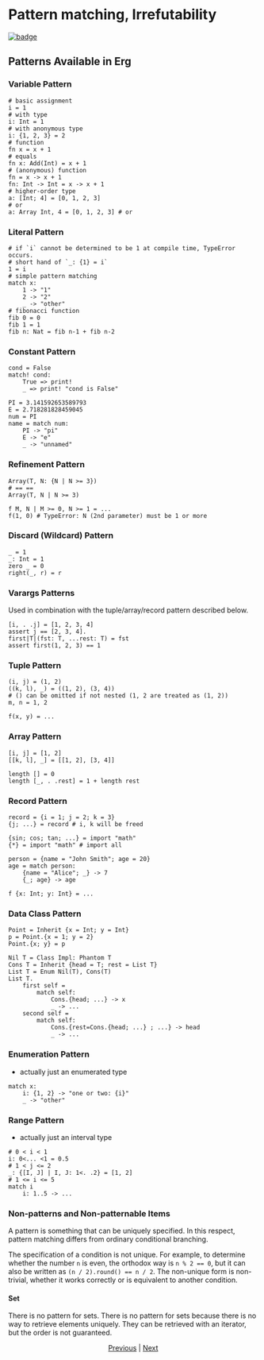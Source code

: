 # Pattern matching, Irrefutability

[![badge](https://img.shields.io/endpoint.svg?url=https%3A%2F%2Fgezf7g7pd5.execute-api.ap-northeast-1.amazonaws.com%2Fdefault%2Fsource_up_to_date%3Fowner%3Derg-lang%26repos%3Derg%26ref%3Dmain%26path%3Ddoc/EN/syntax/26_pattern_matching.md%26commit_hash%3D21e8145e83fb54ed77e7631deeee8a7e39b028a3)
](https://gezf7g7pd5.execute-api.ap-northeast-1.amazonaws.com/default/source_up_to_date?owner=erg-lang&repos=erg&ref=main&path=doc/EN/syntax/26_pattern_matching.md&commit_hash=21e8145e83fb54ed77e7631deeee8a7e39b028a3)

## Patterns Available in Erg

### Variable Pattern

```erg
# basic assignment
i = 1
# with type
i: Int = 1
# with anonymous type
i: {1, 2, 3} = 2
# function
fn x = x + 1
# equals
fn x: Add(Int) = x + 1
# (anonymous) function
fn = x -> x + 1
fn: Int -> Int = x -> x + 1
# higher-order type
a: [Int; 4] = [0, 1, 2, 3]
# or
a: Array Int, 4 = [0, 1, 2, 3] # or
```

### Literal Pattern

```erg
# if `i` cannot be determined to be 1 at compile time, TypeError occurs.
# short hand of `_: {1} = i`
1 = i
# simple pattern matching
match x:
    1 -> "1"
    2 -> "2"
    _ -> "other"
# fibonacci function
fib 0 = 0
fib 1 = 1
fib n: Nat = fib n-1 + fib n-2
```

### Constant Pattern

```erg
cond = False
match! cond:
    True => print!
    _ => print! "cond is False"

PI = 3.141592653589793
E = 2.718281828459045
num = PI
name = match num:
    PI -> "pi"
    E -> "e"
    _ -> "unnamed"
```

### Refinement Pattern

```erg
Array(T, N: {N | N >= 3})
# == ==
Array(T, N | N >= 3)

f M, N | M >= 0, N >= 1 = ...
f(1, 0) # TypeError: N (2nd parameter) must be 1 or more
```

### Discard (Wildcard) Pattern

```erg
_ = 1
_: Int = 1
zero _ = 0
right(_, r) = r
```

### Varargs Patterns

Used in combination with the tuple/array/record pattern described below.

```erg
[i, . .j] = [1, 2, 3, 4]
assert j == [2, 3, 4].
first|T|(fst: T, ...rest: T) = fst
assert first(1, 2, 3) == 1
```

### Tuple Pattern

```erg
(i, j) = (1, 2)
((k, l), _) = ((1, 2), (3, 4))
# () can be omitted if not nested (1, 2 are treated as (1, 2))
m, n = 1, 2

f(x, y) = ...
```

### Array Pattern

```erg
[i, j] = [1, 2]
[[k, l], _] = [[1, 2], [3, 4]]

length [] = 0
length [_, . .rest] = 1 + length rest
```

### Record Pattern

```erg
record = {i = 1; j = 2; k = 3}
{j; ...} = record # i, k will be freed

{sin; cos; tan; ...} = import "math"
{*} = import "math" # import all

person = {name = "John Smith"; age = 20}
age = match person:
    {name = "Alice"; _} -> 7
    {_; age} -> age

f {x: Int; y: Int} = ...
```

### Data Class Pattern

```erg
Point = Inherit {x = Int; y = Int}
p = Point.{x = 1; y = 2}
Point.{x; y} = p

Nil T = Class Impl: Phantom T
Cons T = Inherit {head = T; rest = List T}
List T = Enum Nil(T), Cons(T)
List T.
    first self =
        match self:
            Cons.{head; ...} -> x
            _ -> ...
    second self =
        match self:
            Cons.{rest=Cons.{head; ...} ; ...} -> head
            _ -> ...
```

### Enumeration Pattern

* actually just an enumerated type

```erg
match x:
    i: {1, 2} -> "one or two: {i}"
    _ -> "other"
```

### Range Pattern

* actually just an interval type

```erg
# 0 < i < 1
i: 0<... <1 = 0.5
# 1 < j <= 2
_: {[I, J] | I, J: 1<. .2} = [1, 2]
# 1 <= i <= 5
match i
    i: 1..5 -> ...
```

### Non-patterns and Non-patternable Items

A pattern is something that can be uniquely specified. In this respect, pattern matching differs from ordinary conditional branching.

The specification of a condition is not unique. For example, to determine whether the number `n` is even, the orthodox way is `n % 2 == 0`, but it can also be written as `(n / 2).round() == n / 2`.
The non-unique form is non-trivial, whether it works correctly or is equivalent to another condition.

#### Set

There is no pattern for sets. There is no pattern for sets because there is no way to retrieve elements uniquely.
They can be retrieved with an iterator, but the order is not guaranteed.

<p align='center'>
    <a href='./25_object_system.md'>Previous</a> | <a href='./27_comprehension.md'>Next</a>
</p>
